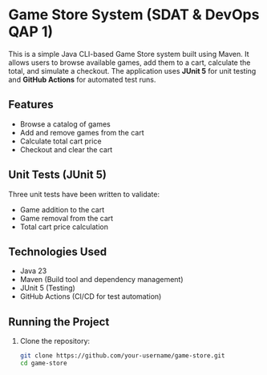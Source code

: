 # Game Store System (SDAT & DevOps QAP 1)

This is a simple Java CLI-based Game Store system built using Maven. It allows users to browse available games, add them to a cart, calculate the total, and simulate a checkout. The application uses **JUnit 5** for unit testing and **GitHub Actions** for automated test runs.

## Features

- Browse a catalog of games
- Add and remove games from the cart
- Calculate total cart price
- Checkout and clear the cart

## Unit Tests (JUnit 5)

Three unit tests have been written to validate:
- Game addition to the cart
- Game removal from the cart
- Total cart price calculation

## Technologies Used

- Java 23
- Maven (Build tool and dependency management)
- JUnit 5 (Testing)
- GitHub Actions (CI/CD for test automation)

## Running the Project

1. Clone the repository:
   ```bash
   git clone https://github.com/your-username/game-store.git
   cd game-store

